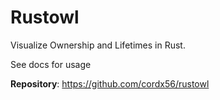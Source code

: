 # Rustowl

Visualize Ownership and Lifetimes in Rust.

See docs for usage

**Repository**: <https://github.com/cordx56/rustowl>

<!-- vim: set ft=markdown: -->